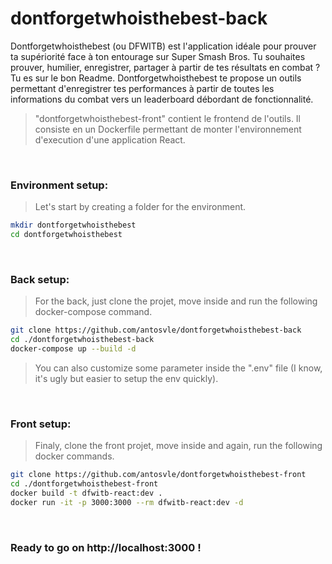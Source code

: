 # dontforgetwhoisthebest-back
Dontforgetwhoisthebest (ou DFWITB) est l'application idéale pour prouver ta supériorité face à ton entourage sur Super Smash Bros. Tu souhaites prouver, humilier, enregistrer, partager à partir de tes résultats en combat ? Tu es sur le bon Readme. Dontforgetwhoisthebest te propose un outils permettant d'enregistrer tes performances à partir de toutes les informations du combat vers un leaderboard débordant de fonctionnalité.
>  "dontforgetwhoisthebest-front" contient le frontend de l'outils. Il consiste en un Dockerfile permettant de monter l'environnement d'execution d'une application React.

&nbsp;
### Environment setup:
> Let's start by creating a folder for the environment.
```sh
mkdir dontforgetwhoisthebest
cd dontforgetwhoisthebest
```

&nbsp;
### Back setup:
> For the back, just clone the projet, move inside and run the following docker-compose command.
```sh
git clone https://github.com/antosvle/dontforgetwhoisthebest-back
cd ./dontforgetwhoisthebest-back
docker-compose up --build -d
```
> You can also customize some parameter inside the ".env" file (I know, it's ugly but easier to setup the env quickly).

&nbsp;
### Front setup:
> Finaly, clone the front projet, move inside and again, run the following docker commands.
```sh
git clone https://github.com/antosvle/dontforgetwhoisthebest-front
cd ./dontforgetwhoisthebest-front
docker build -t dfwitb-react:dev .
docker run -it -p 3000:3000 --rm dfwitb-react:dev -d
```

&nbsp;
### Ready to go on http://localhost:3000 !